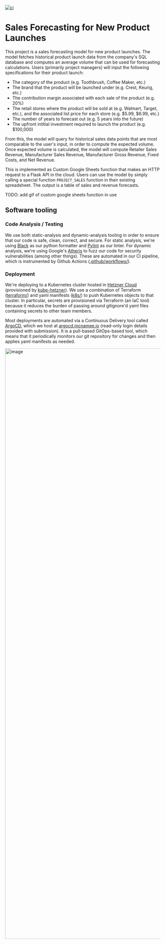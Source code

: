 [![ci](https://github.com/davidmcnamee/cs490-project/actions/workflows/on_push.yaml/badge.svg)](https://github.com/davidmcnamee/cs490-project/actions/workflows/on_push.yaml)

# Sales Forecasting for New Product Launches

This project is a sales forecasting model for new product launches. The model fetches historical product launch data from the company's SQL database and computes an average volume that can be used for forecasting calculations. Users (primarily project managers) will input the following specifications for their product launch:

- The category of the product (e.g. Toothbrush, Coffee Maker, etc.)
- The brand that the product will be launched under (e.g. Crest, Keurig, etc.)
- The contribution margin associated with each sale of the product (e.g. 20%)
- The retail stores where the product will be sold at (e.g. Walmart, Target, etc.), and the associated list price for each store (e.g. $5.99, $6.99, etc.)
- The number of years to forecast out (e.g. 5 years into the future)
- The upfront intitial investment required to launch the product (e.g. $100,000)

From this, the model will query for historical sales data points that are most comparable to the user's input, in order to compute the expected volume. Once expected volume is calculated, the model will compute Retailer Sales Revenue, Manufacturer Sales Revenue, Manufacturer Gross Revenue, Fixed Costs, and Net Revenue.

This is implemented as Custom Google Sheets function that makes an HTTP request to a Flask API in the cloud. Users can use the model by simply calling a special function `PROJECT_SALES` function in their existing spreadsheet. The output is a table of sales and revenue forecasts.


TODO: add gif of custom google sheets function in use


## Software tooling

### Code Analysis / Testing

We use both static-analysis and dynamic-analysis tooling in order to ensure that our code is safe, clean, correct, and secure. For static analysis, we're using [Black]() as our python formatter and [Pylint]() as our linter. For dynamic analysis, we're using Google's [Atheris]() to fuzz our code for security vulnerabilities (among other things). These are automated in our CI pipeline, which is instrumented by Github Actions ([.github/workflows/]()).

### Deployment
We're deploying to a Kubernetes cluster hosted in [Hetzner Cloud](https://www.hetzner.com/cloud) (provisioned by [kube-hetzner](https://github.com/kube-hetzner/terraform-hcloud-kube-hetzner)). We use a combination of Terraform ([terraform/]()) and yaml manifests ([k8s/]()) to push Kubernetes objects to that cluster. In particular, secrets are provisioned via Terraform (an IaC tool) because it reduces the burden of passing around gitignore'd yaml files containing secrets to other team members. 

Most deployments are automated via a Continuous Delivery tool called [ArgoCD](), which we host at [argocd.mcnamee.io](https://argocd.mcnamee.io) (read-only login details provided with submission). It is a pull-based GitOps-based tool, which means that it periodically monitors our git repository for changes and then applies yaml manifests as needed.

<img width="1916" alt="image" src="https://user-images.githubusercontent.com/16356719/229262909-f90a82bf-41d7-4437-9f46-073452710e13.png">



